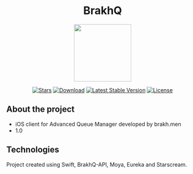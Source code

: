<h1 align="center">BrakhQ</h1> 

<p align="center"><img src="https://raw.githubusercontent.com/Smertowing/BrakhQ/Resources/Assets.xcassets/AppIcon.appiconset/ItunesArtwork@2x.png" height=150></p>

<p align="center">
<a href="https://github.com/Smertowing/BrakhQ/stargazers"><img src="https://img.shields.io/github/stars/Smertowing/BrakhQ.svg" alt="Stars"></a>
<a href="https://github.com/Smertowing/BrakhQ/releases"><img src="https://img.shields.io/badge/download-brightgreen.svg" alt="Download"></a>
<a href="https://github.com/Smertowing/BrakhQ/releases"><img src="https://img.shields.io/github/tag/Smertowing/BrakhQ.svg" alt="Latest Stable Version"></a>
<a href="https://github.com/Smertowing/BrakhQ/blob/master/LICENSE"><img src="https://img.shields.io/github/license/Smertowing/BrakhQ/.svg" alt="License"></a>
</p>
</p>

## About the project
- iOS client for Advanced Queue Manager developed by brakh.men
- 1.0

## Technologies 
Project created using Swift, BrakhQ-API, Moya, Eureka and Starscream. 
